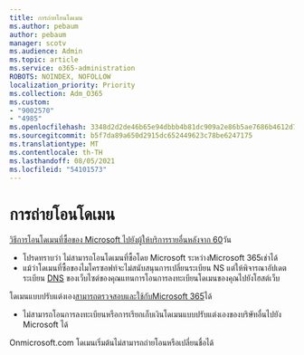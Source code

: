 ```yaml
---
title: การถ่ายโอนโดเมน
ms.author: pebaum
author: pebaum
manager: scotv
ms.audience: Admin
ms.topic: article
ms.service: o365-administration
ROBOTS: NOINDEX, NOFOLLOW
localization_priority: Priority
ms.collection: Adm_O365
ms.custom:
- "9002570"
- "4985"
ms.openlocfilehash: 3348d2d2de46b65e94dbbb4b81dc909a2e86b5ae7686b4612d7b1364e7d76a5b
ms.sourcegitcommit: b5f7da89a650d2915dc652449623c78be6247175
ms.translationtype: MT
ms.contentlocale: th-TH
ms.lasthandoff: 08/05/2021
ms.locfileid: "54101573"
---
```

# <a name="domain-transfers"></a>การถ่ายโอนโดเมน

[วิธีการโอนโดเมนที่ซื้อของ Microsoft ไปยังผู้ให้บริการรายอื่นหลังจาก 60](https://docs.microsoft.com/microsoft-365/admin/get-help-with-domains/transfer-a-domain-from-microsoft-to-another-host)วัน

- โปรดทราบว่า ไม่สามารถโอนโดเมนที่ซื้อโดย Microsoft ระหว่างMicrosoft 365เช่าได้
- แม้ว่าโดเมนที่ซื้อของไมโครซอฟท์จะไม่สนับสนุนการเปลี่ยนระเบียน NS แต่ให้พิจารณาอัปเดตระเบียน [DNS](https://docs.microsoft.com/microsoft-365/admin/dns/update-dns-records-to-retain-current-hosting-provider?view=o365-worldwide) ของเว็บไซต์ของคุณแทนการโอนการลงทะเบียนโดเมนของคุณไปยังโฮสต์เว็บ

โดเมนแบบปรับแต่งเอง[สามารถตรวจสอบและใช้กับMicrosoft 365](https://docs.microsoft.com/microsoft-365/admin/setup/add-domain?view=o365-worldwide)ได้

- ไม่สามารถโอนการลงทะเบียนหรือการเรียกเก็บเงินโดเมนแบบปรับแต่งเองของบริษัทอื่นไปยัง Microsoft ได้

Onmicrosoft.com โดเมนเริ่มต้นไม่สามารถถ่ายโอนหรือเปลี่ยนชื่อได้
